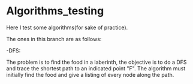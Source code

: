 # Algorithms_testing

Here I test some algorithms(for sake of practice). 

The ones in this branch are as follows:

-DFS:

  The problem is to find the food in a laberinth, the objective is to do a DFS and trace the shortest path to an indicated point 
  "F". The algorithm must initially find the food and give a listing of every node along the path.

  
